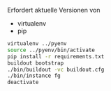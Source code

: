 Erfordert aktuelle Versionen von
* virtualenv
* pip


```sh
virtualenv ../pyenv
source ../pyenv/bin/activate
pip install -r requirements.txt
buildout bootstrap
./bin/buildout -vc buildout.cfg
./bin/instance fg
deactivate
```